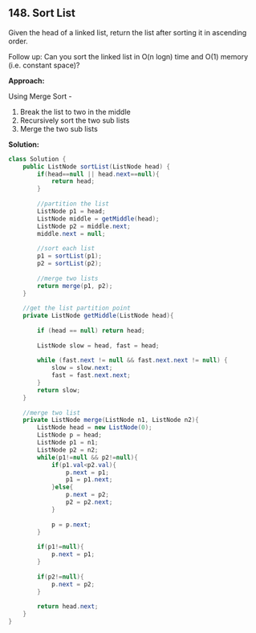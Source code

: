 ## 148. Sort List

Given the head of a linked list, return the list after sorting it in ascending order.

Follow up: Can you sort the linked list in O(n logn) time and O(1) memory (i.e. constant space)?

**Approach:**

Using Merge Sort -

1. Break the list to two in the middle
2. Recursively sort the two sub lists
3. Merge the two sub lists

**Solution:**

```java
class Solution {
    public ListNode sortList(ListNode head) {
        if(head==null || head.next==null){
            return head;
        }
 
        //partition the list
        ListNode p1 = head;
        ListNode middle = getMiddle(head);
        ListNode p2 = middle.next;
        middle.next = null;
 
        //sort each list
        p1 = sortList(p1);
        p2 = sortList(p2);
 
        //merge two lists
        return merge(p1, p2);
    }
 
    //get the list partition point
    private ListNode getMiddle(ListNode head){
        
        if (head == null) return head;
 
        ListNode slow = head, fast = head;
 
        while (fast.next != null && fast.next.next != null) {
            slow = slow.next;
            fast = fast.next.next;
        }
        return slow;
    }
 
    //merge two list
    private ListNode merge(ListNode n1, ListNode n2){
        ListNode head = new ListNode(0);
        ListNode p = head;
        ListNode p1 = n1;
        ListNode p2 = n2; 
        while(p1!=null && p2!=null){
            if(p1.val<p2.val){
                p.next = p1;
                p1 = p1.next;
            }else{
                p.next = p2;
                p2 = p2.next;
            }
 
            p = p.next;
        }
 
        if(p1!=null){
            p.next = p1;
        }
 
        if(p2!=null){
            p.next = p2;
        }
 
        return head.next;
    }
}
```